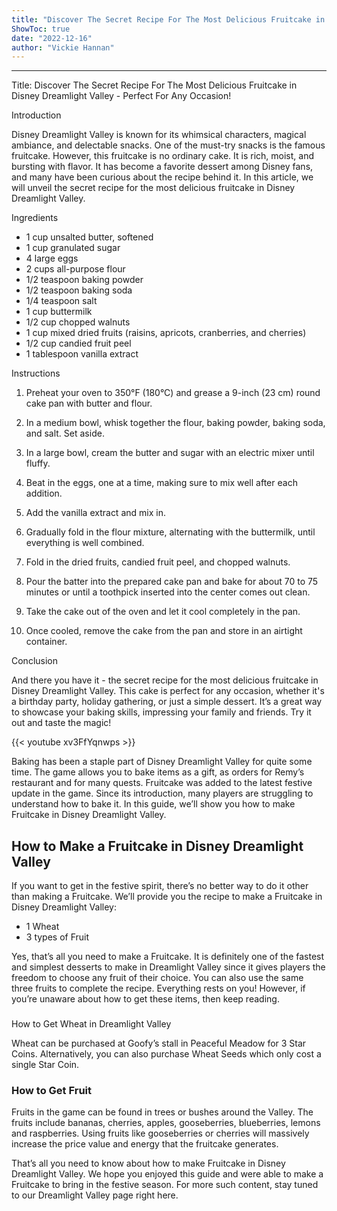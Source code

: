 ```yaml
---
title: "Discover The Secret Recipe For The Most Delicious Fruitcake in Disney Dreamlight Valley - Perfect For Any Occasion!"
ShowToc: true 
date: "2022-12-16"
author: "Vickie Hannan"
---
```

*****
Title: Discover The Secret Recipe For The Most Delicious Fruitcake in Disney Dreamlight Valley - Perfect For Any Occasion!

Introduction

Disney Dreamlight Valley is known for its whimsical characters, magical ambiance, and delectable snacks. One of the must-try snacks is the famous fruitcake. However, this fruitcake is no ordinary cake. It is rich, moist, and bursting with flavor. It has become a favorite dessert among Disney fans, and many have been curious about the recipe behind it. In this article, we will unveil the secret recipe for the most delicious fruitcake in Disney Dreamlight Valley.

Ingredients

- 1 cup unsalted butter, softened
- 1 cup granulated sugar
- 4 large eggs
- 2 cups all-purpose flour
- 1/2 teaspoon baking powder
- 1/2 teaspoon baking soda
- 1/4 teaspoon salt
- 1 cup buttermilk
- 1/2 cup chopped walnuts
- 1 cup mixed dried fruits (raisins, apricots, cranberries, and cherries)
- 1/2 cup candied fruit peel
- 1 tablespoon vanilla extract

Instructions

1. Preheat your oven to 350°F (180°C) and grease a 9-inch (23 cm) round cake pan with butter and flour.

2. In a medium bowl, whisk together the flour, baking powder, baking soda, and salt. Set aside.

3. In a large bowl, cream the butter and sugar with an electric mixer until fluffy.

4. Beat in the eggs, one at a time, making sure to mix well after each addition.

5. Add the vanilla extract and mix in.

6. Gradually fold in the flour mixture, alternating with the buttermilk, until everything is well combined.

7. Fold in the dried fruits, candied fruit peel, and chopped walnuts.

8. Pour the batter into the prepared cake pan and bake for about 70 to 75 minutes or until a toothpick inserted into the center comes out clean.

9. Take the cake out of the oven and let it cool completely in the pan.

10. Once cooled, remove the cake from the pan and store in an airtight container.

Conclusion

And there you have it - the secret recipe for the most delicious fruitcake in Disney Dreamlight Valley. This cake is perfect for any occasion, whether it's a birthday party, holiday gathering, or just a simple dessert. It’s a great way to showcase your baking skills, impressing your family and friends. Try it out and taste the magic!

{{< youtube xv3FfYqnwps >}} 



Baking has been a staple part of Disney Dreamlight Valley for quite some time. The game allows you to bake items as a gift, as orders for Remy’s restaurant and for many quests. Fruitcake was added to the latest festive update in the game. Since its introduction, many players are struggling to understand how to bake it. In this guide, we’ll show you how to make Fruitcake in Disney Dreamlight Valley.
 
## How to Make a Fruitcake in Disney Dreamlight Valley
 
If you want to get in the festive spirit, there’s no better way to do it other than making a Fruitcake. We’ll provide you the recipe to make a Fruitcake in Disney Dreamlight Valley:
 
- 1 Wheat
 - 3 types of Fruit

 
Yes, that’s all you need to make a Fruitcake. It is definitely one of the fastest and simplest desserts to make in Dreamlight Valley since it gives players the freedom to choose any fruit of their choice. You can also use the same three fruits to complete the recipe. Everything rests on you! However, if you’re unaware about how to get these items, then keep reading.
 
### 
How to Get Wheat in Dreamlight Valley
 
Wheat can be purchased at Goofy’s stall in Peaceful Meadow for 3 Star Coins. Alternatively, you can also purchase Wheat Seeds which only cost a single Star Coin.
 
### How to Get Fruit
 
Fruits in the game can be found in trees or bushes around the Valley. The fruits include bananas, cherries, apples, gooseberries, blueberries, lemons and raspberries. Using fruits like gooseberries or cherries will massively increase the price value and energy that the fruitcake generates.
 
That’s all you need to know about how to make Fruitcake in Disney Dreamlight Valley. We hope you enjoyed this guide and were able to make a Fruitcake to bring in the festive season. For more such content, stay tuned to our Dreamlight Valley page right here.





